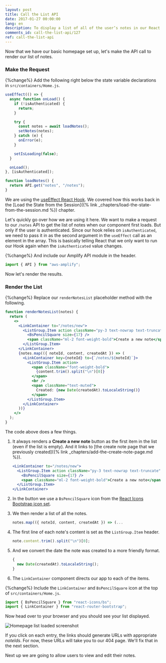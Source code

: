 ```yaml
---
layout: post
title: Call the List API
date: 2017-01-27 00:00:00
lang: en
description: To display a list of all of the user’s notes in our React.js app, we are going to make a GET request to our serverless API backend using the AWS Amplify API module. We are also going to use the ListGroup and ListGroupItem React-Bootstrap components to render the list.
comments_id: call-the-list-api/127
ref: call-the-list-api
---
```


Now that we have our basic homepage set up, let's make the API call to render our list of notes.

### Make the Request

{%change%} Add the following right below the state variable declarations in `src/containers/Home.js`.

```js
useEffect(() => {
  async function onLoad() {
    if (!isAuthenticated) {
      return;
    }

    try {
      const notes = await loadNotes();
      setNotes(notes);
    } catch (e) {
      onError(e);
    }

    setIsLoading(false);
  }

  onLoad();
}, [isAuthenticated]);

function loadNotes() {
  return API.get("notes", "/notes");
}
```

We are using the [useEffect React Hook](https://reactjs.org/docs/hooks-effect.html). We covered how this works back in the [Load the State from the Session]({% link _chapters/load-the-state-from-the-session.md %}) chapter.

Let's quickly go over how we are using it here. We want to make a request to our `/notes` API to get the list of notes when our component first loads. But only if the user is authenticated. Since our hook relies on `isAuthenticated`, we need to pass it in as the second argument in the `useEffect` call as an element in the array. This is basically telling React that we only want to run our Hook again when the `isAuthenticated` value changes.

{%change%} And include our Amplify API module in the header.

```js
import { API } from "aws-amplify";
```

Now let's render the results.

### Render the List

{%change%} Replace our `renderNotesList` placeholder method with the following.

```jsx
function renderNotesList(notes) {
  return (
    <>
      <LinkContainer to="/notes/new">
        <ListGroup.Item action className="py-3 text-nowrap text-truncate">
          <BsPencilSquare size={17} />
          <span className="ml-2 font-weight-bold">Create a new note</span>
        </ListGroup.Item>
      </LinkContainer>
      {notes.map(({ noteId, content, createdAt }) => (
        <LinkContainer key={noteId} to={`/notes/${noteId}`}>
          <ListGroup.Item action>
            <span className="font-weight-bold">
              {content.trim().split("\n")[0]}
            </span>
            <br />
            <span className="text-muted">
              Created: {new Date(createdAt).toLocaleString()}
            </span>
          </ListGroup.Item>
        </LinkContainer>
      ))}
    </>
  );
}
```

The code above does a few things.

1. It always renders a **Create a new note** button as the first item in the list (even if the list is empty). And it links to [the create note page that we previously created]({% link _chapters/add-the-create-note-page.md %}).

   ```jsx
   <LinkContainer to="/notes/new">
     <ListGroup.Item action className="py-3 text-nowrap text-truncate">
       <BsPencilSquare size={17} />
       <span className="ml-2 font-weight-bold">Create a new note</span>
     </ListGroup.Item>
   </LinkContainer>
   ```

2. In the button we use a `BsPencilSquare` icon from the [React Icons Bootstrap icon set](https://react-icons.github.io/icons?name=bs).

3. We then render a list of all the notes.

   ```js
   notes.map(({ noteId, content, createdAt }) => (...
   ```

4. The first line of each note's content is set as the `ListGroup.Item` header.

   ```js
   note.content.trim().split("\n")[0];
   ```

5. And we convert the date the note was created to a more friendly format.

   ```js
   {
     new Date(createdAt).toLocaleString();
   }
   ```

6. The `LinkContainer` component directs our app to each of the items.

{%change%} Include the `LinkContainer` and `BsPencilSquare` icon at the top of `src/containers/Home.js`.

```js
import { BsPencilSquare } from "react-icons/bs";
import { LinkContainer } from "react-router-bootstrap";
```

Now head over to your browser and you should see your list displayed.

![Homepage list loaded screenshot](/assets/homepage-list-loaded.png)

If you click on each entry, the links should generate URLs with appropriate _noteIds_. For now, these URLs will take you to our 404 page. We'll fix that in the next section.

Next up we are going to allow users to view and edit their notes.

